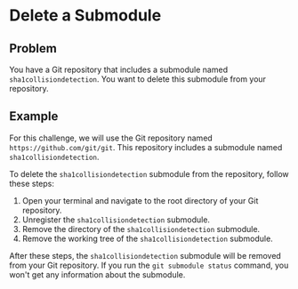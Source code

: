 # Delete a Submodule

## Problem

You have a Git repository that includes a submodule named `sha1collisiondetection`. You want to delete this submodule from your repository.

## Example

For this challenge, we will use the Git repository named `https://github.com/git/git`. This repository includes a submodule named `sha1collisiondetection`.

To delete the `sha1collisiondetection` submodule from the repository, follow these steps:

1. Open your terminal and navigate to the root directory of your Git repository.
2. Unregister the `sha1collisiondetection` submodule.
3. Remove the directory of the `sha1collisiondetection` submodule.
4. Remove the working tree of the `sha1collisiondetection` submodule.

After these steps, the `sha1collisiondetection` submodule will be removed from your Git repository. If you run the `git submodule status` command, you won't get any information about the submodule.
